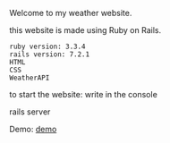 Welcome to my weather website.

this website is made using Ruby on Rails.

    ruby version: 3.3.4
    rails version: 7.2.1
    HTML
    CSS
    WeatherAPI

to start the website:
write in the console 

rails server

Demo: [demo](https://www.youtube.com/watch?v=Q_FfCJNpW7I)
